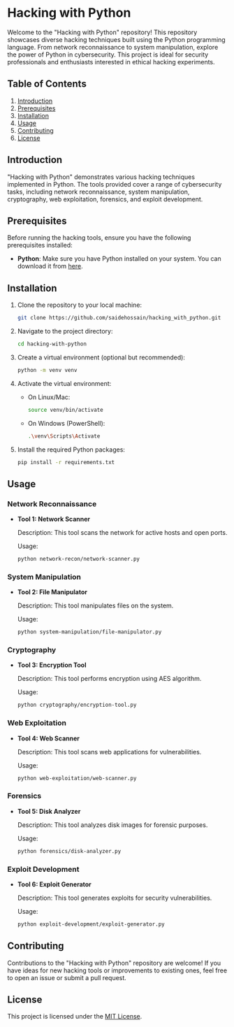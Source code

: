 # Hacking with Python

Welcome to the "Hacking with Python" repository! This repository showcases diverse hacking techniques built using the Python programming language. From network reconnaissance to system manipulation, explore the power of Python in cybersecurity. This project is ideal for security professionals and enthusiasts interested in ethical hacking experiments.

## Table of Contents

1. [Introduction](#introduction)
2. [Prerequisites](#prerequisites)
3. [Installation](#installation)
4. [Usage](#usage)
5. [Contributing](#contributing)
6. [License](#license)

## Introduction

"Hacking with Python" demonstrates various hacking techniques implemented in Python. The tools provided cover a range of cybersecurity tasks, including network reconnaissance, system manipulation, cryptography, web exploitation, forensics, and exploit development.

## Prerequisites

Before running the hacking tools, ensure you have the following prerequisites installed:

- **Python**: Make sure you have Python installed on your system. You can download it from [here](https://www.python.org/downloads/).

## Installation

1. Clone the repository to your local machine:

    ```bash
    git clone https://github.com/saidehossain/hacking_with_python.git
    ```

2. Navigate to the project directory:

    ```bash
    cd hacking-with-python
    ```

3. Create a virtual environment (optional but recommended):

    ```bash
    python -m venv venv
    ```

4. Activate the virtual environment:

    - On Linux/Mac:

      ```bash
      source venv/bin/activate
      ```

    - On Windows (PowerShell):

      ```bash
      .\venv\Scripts\Activate
      ```

5. Install the required Python packages:

    ```bash
    pip install -r requirements.txt
    ```

## Usage

### Network Reconnaissance

- **Tool 1: Network Scanner**
  
  Description: This tool scans the network for active hosts and open ports.
  
  Usage:
  
  ```bash
  python network-recon/network-scanner.py
  ```

### System Manipulation

- **Tool 2: File Manipulator**
  
  Description: This tool manipulates files on the system.
  
  Usage:
  
  ```bash
  python system-manipulation/file-manipulator.py
  ```

### Cryptography

- **Tool 3: Encryption Tool**
  
  Description: This tool performs encryption using AES algorithm.
  
  Usage:
  
  ```bash
  python cryptography/encryption-tool.py
  ```

### Web Exploitation

- **Tool 4: Web Scanner**
  
  Description: This tool scans web applications for vulnerabilities.
  
  Usage:
  
  ```bash
  python web-exploitation/web-scanner.py
  ```

### Forensics

- **Tool 5: Disk Analyzer**
  
  Description: This tool analyzes disk images for forensic purposes.
  
  Usage:
  
  ```bash
  python forensics/disk-analyzer.py
  ```

### Exploit Development

- **Tool 6: Exploit Generator**
  
  Description: This tool generates exploits for security vulnerabilities.
  
  Usage:
  
  ```bash
  python exploit-development/exploit-generator.py
  ```

## Contributing

Contributions to the "Hacking with Python" repository are welcome! If you have ideas for new hacking tools or improvements to existing ones, feel free to open an issue or submit a pull request.

## License

This project is licensed under the [MIT License](LICENSE).
